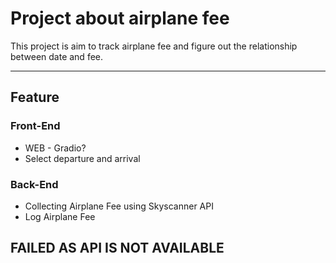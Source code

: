 # Project about airplane fee

This project is aim to track airplane fee and figure out the relationship between date and fee.

---

## Feature

### Front-End
- WEB - Gradio?
- Select departure and arrival

### Back-End
- Collecting Airplane Fee using Skyscanner API
- Log Airplane Fee

## FAILED AS API IS NOT AVAILABLE
